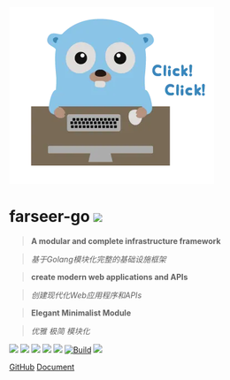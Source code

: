![logo](images/go.png)
# **farseer-go** ![](https://img.shields.io/github/v/release/farseer-go/fs) <!-- {docsify-ignore} -->

> **A modular and complete infrastructure framework**

> _基于Golang模块化完整的基础设施框架_

> **create modern web applications and APIs**

> _创建现代化Web应用程序和APIs_

> **Elegant Minimalist Module**

> _优雅 极简 模块化_


![](https://img.shields.io/github/stars/farseer-go?style=social)
![](https://img.shields.io/github/license/farseer-go/fs)
![](https://img.shields.io/github/go-mod/go-version/farseer-go/fs)
![](https://img.shields.io/github/v/release/farseer-go/fs)
![](https://img.shields.io/github/languages/code-size/farseer-go/fs)
[![Build](https://github.com/farseer-go/fs/actions/workflows/go.yml/badge.svg)](https://github.com/farseer-go/fs/actions/workflows/go.yml)
![](https://goreportcard.com/badge/github.com/farseer-go/fs)

[GitHub](https://github.com/farseer-go/fs)
[Document](README.md)